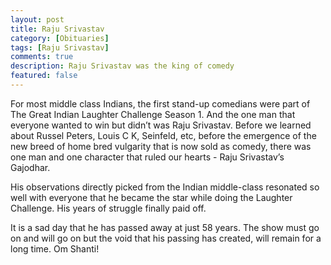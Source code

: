 ```yaml
---
layout: post
title: Raju Srivastav
category: [Obituaries]
tags: [Raju Srivastav]
comments: true
description: Raju Srivastav was the king of comedy
featured: false
---
```


For most middle class Indians, the first stand-up comedians were part of The Great Indian Laughter Challenge Season 1. And the one man that everyone wanted to win but didn’t was Raju Srivastav. Before we learned about Russel Peters, Louis C K, Seinfeld, etc, before the emergence of the new breed of home bred vulgarity that is now sold as comedy, there was one man and one character that ruled our hearts - Raju Srivastav’s Gajodhar. 

His observations directly picked from the Indian middle-class resonated so well with everyone that he became the star while doing the Laughter Challenge. His years of struggle finally paid off. 

It is a sad day that he has passed away at just 58 years. The show must go on and will go on but the void that his passing has created, will remain for a long time. 
Om Shanti!